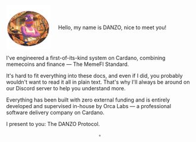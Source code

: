 <div style="display: flex; align-items: center; gap: 20px;">
  <img src="images/Danzohi.png" alt="DANZO" width="120" height="120">
  <span>Hello, my name is DANZO, nice to meet you!</span>
</div>

I've engineered a first-of-its-kind system on Cardano, combining memecoins and finance — The MemeFI Standard.

It's hard to fit everything into these docs, and even if I did, you probably wouldn't want to read it all in plain text. That's why I'll always be around on our Discord server to help you understand more.

Everything has been built with zero external funding and is entirely developed and supervised in-house by Orca Labs — a professional software delivery company on Cardano.

I present to you: The DANZO Protocol.

<img src="images/OrcaLabsStamp.png" alt="Orca Labs" style="width: 6px; height: 6px; display: block; margin: 20px auto; max-width: 6px; max-height: 6px;">
